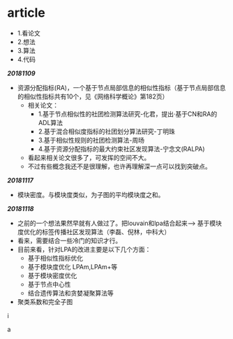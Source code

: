 # article

* 1.看论文
* 2.想法
* 3.算法
* 4.代码

***20181109***
* 资源分配指标(RA)，一个基于节点局部信息的相似性指标（基于节点局部信息的相似性指标共有10个，见《网络科学概论》第182页）
	* 相关论文：
		* 1.基于节点相似性的社团检测算法研究-化君，提出·基于CN和RA的ADL算法
		* 2.基于混合相似度指标的社团划分算法研究-丁明珠
		* 3.基于相似性规则的社团检测算法-周旸
		* 4.基于资源分配指标的最大约束社区发现算法-宁念文(RALPA)
	* 看起来相关论文很多了，可发挥的空间不大。
	* 不过有些概念我还不是很理解，也许再理解深一点可以找到突破点。

***20181117***
* 模块密度。与模块度类似，为子图的平均模块度之和。

***20181118***
* 之前的一个想法果然早就有人做过了。把louvain和lpa结合起来--> 基于模块度优化的标签传播社区发现算法（李磊、倪林，中科大）
* 看来，需要结合一些冷门的知识才行。
* 目前来看，针对LPA的改进主要是以下几个方面：
	* 基于相似性指标优化
	* 基于模块度优化 LPAm,LPAm+等
	* 基于模块密度优化
	* 基于节点中心性
	* 结合遗传算法和贪婪凝聚算法等
* 聚类系数和完全子图




i


a





